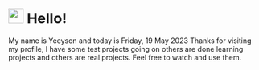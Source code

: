  <h1>
    <img src="https://emojis.slackmojis.com/emojis/images/1643510097/45343/hi.gif?1643510097" width="30"/> 
    Hello!
 </h1>
 <p>
    My name is Yeeyson and today is Friday, 19 May 2023
    Thanks for visiting my profile, I have some test projects going on others are done learning projects and others are real projects.
    Feel free to watch and use them.
 </p>